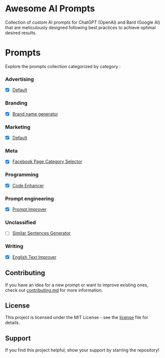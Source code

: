 # Awesome AI Prompts

Collection of custom AI prompts for ChatGPT (OpenAI) and Bard (Google AI) that are meticulously designed following best practices to achieve optimal desired results.

# Prompts

Explore the prompts collection categorized by category :

### Advertising

- [x] [Default](./prompts/advertising/default.md)

### Branding

- [x] [Brand name generator](./prompts/branding/brand-name-generator.md)

### Marketing

- [x] [Default](./prompts/marketing/default.md)

### Meta

- [x] [Facebook Page Category Selector](./prompts/meta/facebook-page-category-selector.md)

### Programming

- [x] [Code Enhancer](./prompts/programming/code-enhancer.md)

### Prompt engineering

- [x] [Prompt Improver](./prompts/prompt-engineering/prompt-improver.md)

### Unclassified

- [ ] [Similar Sentences Generator](./prompts/unclassified/similar-sentences-generator.md)

### Writing

- [x] [English Text Improver](./prompts/writing/english-text-improver.md)

## Contributing

If you have an idea for a new prompt or want to improve existing ones, check out [contributing.md](CONTRIBUTING.md) for more information.

## License

This project is licensed under the MIT License - see the [license](LICENSE) file for details.

## Support

If you find this project helpful, show your support by starring the repository!
